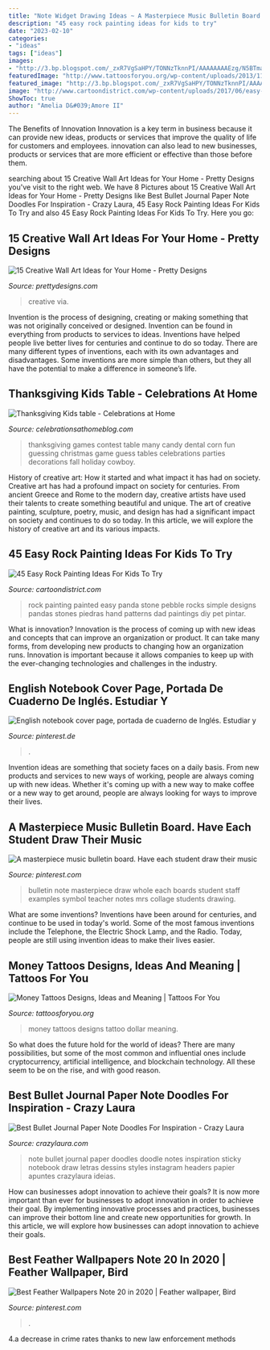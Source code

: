 ```yaml
---
title: "Note Widget Drawing Ideas ~ A Masterpiece Music Bulletin Board. Have Each Student Draw Their Music"
description: "45 easy rock painting ideas for kids to try"
date: "2023-02-10"
categories:
- "ideas"
tags: ["ideas"]
images:
- "http://3.bp.blogspot.com/_zxR7VgSaHPY/TONNzTknnPI/AAAAAAAAEzg/N5BTmap3Ohk/s1600/kids+table+053.JPG"
featuredImage: "http://www.tattoosforyou.org/wp-content/uploads/2013/11/Money-Tattoos-For-Men.jpg"
featured_image: "http://3.bp.blogspot.com/_zxR7VgSaHPY/TONNzTknnPI/AAAAAAAAEzg/N5BTmap3Ohk/s1600/kids+table+053.JPG"
image: "http://www.cartoondistrict.com/wp-content/uploads/2017/06/easy-rock-painting-ideas-for-kids31.jpg"
ShowToc: true
author: "Amelia D&#039;Amore II"
---
```



The Benefits of Innovation
Innovation is a key term in business because it can provide new ideas, products or services that improve the quality of life for customers and employees. innovation can also lead to new businesses, products or services that are more efficient or effective than those before them.

	

		
searching about 15 Creative Wall Art Ideas for Your Home - Pretty Designs you've visit to the right web. We have 8 Pictures about 15 Creative Wall Art Ideas for Your Home - Pretty Designs like Best Bullet Journal Paper Note Doodles For Inspiration - Crazy Laura, 45 Easy Rock Painting Ideas For Kids To Try and also 45 Easy Rock Painting Ideas For Kids To Try. Here you go:
		
    
## 15 Creative Wall Art Ideas For Your Home - Pretty Designs

<img loading=lazy src="http://www.prettydesigns.com/wp-content/uploads/2015/10/Creative-Wall-Art.jpg" onerror="this.onerror=null;this.src='https://tse4.mm.bing.net/th?id=OIP.P62bvhsmi4Pp9qTzN5yJPwHaMY&amp;pid=15.1';" alt="15 Creative Wall Art Ideas for Your Home - Pretty Designs">

_Source: prettydesigns.com_

>creative via. 

	

Invention is the process of designing, creating or making something that was not originally conceived or designed. Invention can be found in everything from products to services to ideas. Inventions have helped people live better lives for centuries and continue to do so today. There are many different types of inventions, each with its own advantages and disadvantages. Some inventions are more simple than others, but they all have the potential to make a difference in someone’s life.

    
## Thanksgiving Kids Table - Celebrations At Home

<img loading=lazy src="http://3.bp.blogspot.com/_zxR7VgSaHPY/TONNzTknnPI/AAAAAAAAEzg/N5BTmap3Ohk/s1600/kids+table+053.JPG" onerror="this.onerror=null;this.src='https://tse1.mm.bing.net/th?id=OIP.sBZpuxoZvB9Oofc-qEbTgQHaLG&amp;pid=15.1';" alt="Thanksgiving Kids table - Celebrations at Home">

_Source: celebrationsathomeblog.com_

>thanksgiving games contest table many candy dental corn fun guessing christmas game guess tables celebrations parties decorations fall holiday cowboy. 

	

History of creative art: How it started and what impact it has had on society.
Creative art has had a profound impact on society for centuries. From ancient Greece and Rome to the modern day, creative artists have used their talents to create something beautiful and unique. The art of creative painting, sculpture, poetry, music, and design has had a significant impact on society and continues to do so today. In this article, we will explore the history of creative art and its various impacts.

    
## 45 Easy Rock Painting Ideas For Kids To Try

<img loading=lazy src="http://www.cartoondistrict.com/wp-content/uploads/2017/06/easy-rock-painting-ideas-for-kids31.jpg" onerror="this.onerror=null;this.src='https://tse4.mm.bing.net/th?id=OIP.DaEDdEDMRDXzBJgIG8e3AwHaJ4&amp;pid=15.1';" alt="45 Easy Rock Painting Ideas For Kids To Try">

_Source: cartoondistrict.com_

>rock painting painted easy panda stone pebble rocks simple designs pandas stones piedras hand patterns dad paintings diy pet pintar. 

	

What is innovation?
Innovation is the process of coming up with new ideas and concepts that can improve an organization or product. It can take many forms, from developing new products to changing how an organization runs. Innovation is important because it allows companies to keep up with the ever-changing technologies and challenges in the industry.

    
## English Notebook Cover Page, Portada De Cuaderno De Inglés. Estudiar Y

<img loading=lazy src="https://i.pinimg.com/736x/8a/ba/45/8aba453019d93db0dcb9fb0ac52196a8.jpg" onerror="this.onerror=null;this.src='https://tse1.mm.bing.net/th?id=OIP.YDRzC5hot7gExOFUDEcWvAHaJ3&amp;pid=15.1';" alt="English notebook cover page, portada de cuaderno de Inglés. Estudiar y">

_Source: pinterest.de_

>. 

	

Invention ideas are something that society faces on a daily basis. From new products and services to new ways of working, people are always coming up with new ideas. Whether it's coming up with a new way to make coffee or a new way to get around, people are always looking for ways to improve their lives. 

    
## A Masterpiece Music Bulletin Board. Have Each Student Draw Their Music

<img loading=lazy src="https://i.pinimg.com/736x/1d/d8/cc/1dd8ccefba48551b5ebf08bf1cba9e6f--student-teacher-teacher-blogs.jpg" onerror="this.onerror=null;this.src='https://tse3.mm.bing.net/th?id=OIP.oalSA1Q5Bua5HuWOhdquAQHaFj&amp;pid=15.1';" alt="A masterpiece music bulletin board. Have each student draw their music">

_Source: pinterest.com_

>bulletin note masterpiece draw whole each boards student staff examples symbol teacher notes mrs collage students drawing. 

	

What are some inventions?
Inventions have been around for centuries, and continue to be used in today's world. Some of the most famous inventions include the Telephone, the Electric Shock Lamp, and the Radio. Today, people are still using invention ideas to make their lives easier.

    
## Money Tattoos Designs, Ideas And Meaning | Tattoos For You

<img loading=lazy src="http://www.tattoosforyou.org/wp-content/uploads/2013/11/Money-Tattoos-For-Men.jpg" onerror="this.onerror=null;this.src='https://tse2.mm.bing.net/th?id=OIP.xKez0A-pQREdixYT456r1QHaL3&amp;pid=15.1';" alt="Money Tattoos Designs, Ideas and Meaning | Tattoos For You">

_Source: tattoosforyou.org_

>money tattoos designs tattoo dollar meaning. 

	

So what does the future hold for the world of ideas? There are many possibilities, but some of the most common and influential ones include cryptocurrency, artificial intelligence, and blockchain technology. All these seem to be on the rise, and with good reason.

    
## Best Bullet Journal Paper Note Doodles For Inspiration - Crazy Laura

<img loading=lazy src="https://p7t2r7c4.stackpathcdn.com/wp-content/uploads/2020/04/sticky-note-bujo-doodle-ideas.jpg" onerror="this.onerror=null;this.src='https://tse1.mm.bing.net/th?id=OIP.CfbnKtl1F9yZHCbViVh_gwHaLH&amp;pid=15.1';" alt="Best Bullet Journal Paper Note Doodles For Inspiration - Crazy Laura">

_Source: crazylaura.com_

>note bullet journal paper doodles doodle notes inspiration sticky notebook draw letras dessins styles instagram headers papier apuntes crazylaura ideias. 

	

How can businesses adopt innovation to achieve their goals?
It is now more important than ever for businesses to adopt innovation in order to achieve their goal. By implementing innovative processes and practices, businesses can improve their bottom line and create new opportunities for growth. In this article, we will explore how businesses can adopt innovation to achieve their goals.

    
## Best Feather Wallpapers Note 20 In 2020 | Feather Wallpaper, Bird

<img loading=lazy src="https://i.pinimg.com/736x/de/25/dc/de25dcf737aa12cf755f9bdceb4fe503.jpg" onerror="this.onerror=null;this.src='https://tse4.mm.bing.net/th?id=OIP.polZaR_OVxi8XKY0vl7yIgHaNK&amp;pid=15.1';" alt="Best Feather Wallpapers Note 20 in 2020 | Feather wallpaper, Bird">

_Source: pinterest.com_

>. 

	

4.a decrease in crime rates thanks to new law enforcement methods


